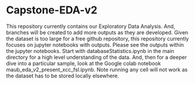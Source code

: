 # Capstone-EDA-v2
This repository currently contains our Exploratory Data Analysis. And, branches will be created to add more outputs as they are developed.
Given the dataset is too large for a free github repository, this repository currently focuses on jupyter notebooks with outputs.
Please see the outputs within the jupyter notebooks.
Start with databaseStatistics.ipynb in the main directory for a high level understanding of the data. And, then for a deeper dive into a particular sample, look at the Google colab notebook maub_eda_v2_present_xcc_fsl.ipynb.
Note running any cell will not work as the dataset has to be stored locally elsewhere.
